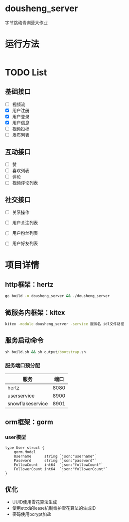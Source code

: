 # dousheng_server

字节跳动青训营大作业

# 运行方法

~~~ cmd

~~~

# TODO List

## 基础接口

- [ ] 视频流
- [x] 用户注册
- [x] 用户登录
- [x] 用户信息
- [ ] 视频投稿
- [ ] 发布列表

## 互动接口

- [ ] 赞
- [ ] 喜欢列表
- [ ] 评论
- [ ] 视频评论列表

## 社交接口

- [ ] 关系操作
- [ ] 用户关注列表
- [ ] 用户粉丝列表
- [ ] 用户好友列表



# 项目详情

## http框架：hertz

~~~ cmd
go build -o dousheng_server && ./dousheng_server
~~~

## 微服务内框架：kitex

~~~ cmd
kitex -module dousheng_server -service 服务名 idl文件路径
~~~

## 服务启动命令

~~~ cmd
sh build.sh && sh output/bootstrap.sh
~~~



### 服务端口预分配

| 服务 | 端口 |
| --- | ----------- |
| hertz | 8080 |
| userservice | 8900 |
| snowflakeservice | 8901 |

## orm框架：gorm

### user模型

~~~ golang
type User struct {
	gorm.Model
	Username      string `json:"username"`
	Password      string `json:"password"`
	FollowCount   int64  `json:"followCount"`
	FollowerCount int64  `json:"followerCount"`
}
~~~

##  优化

* UUID使用雪花算法生成
* 使用etcd的lease机制维护雪花算法的生成ID
* 密码使用bcrypt加盐
